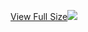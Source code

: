 [View Full Size](https://raw.githubusercontent.com/mingfang/terraform-k8s-modules/master/modules/druid/router/diagram.svg?sanitize=true)<img src="diagram.svg"/>
